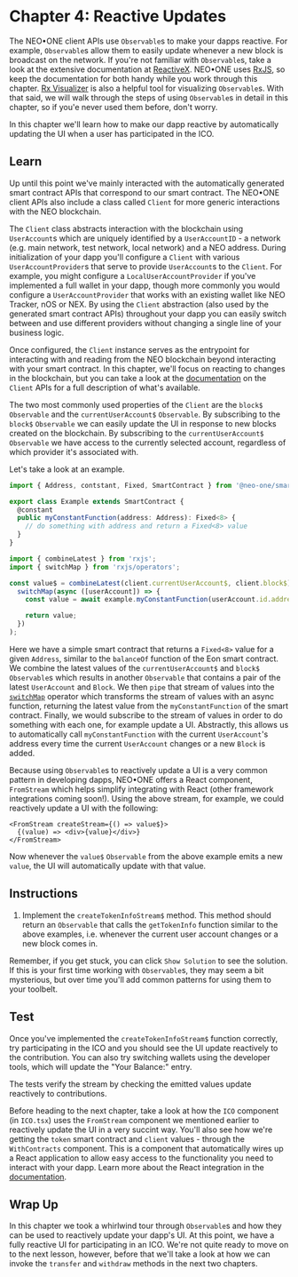 # Chapter 4: Reactive Updates

The NEO•ONE client APIs use `Observable`s to make your dapps reactive. For example, `Observable`s allow them to easily update whenever a new block is broadcast on the network. If you're not familiar with `Observable`s, take a look at the extensive documentation at [ReactiveX](http://reactivex.io/). NEO•ONE uses [RxJS](https://rxjs-dev.firebaseapp.com/), so keep the documentation for both handy while you work through this chapter. [Rx Visualizer](https://rxviz.com/) is also a helpful tool for visualizing `Observable`s. With that said, we will walk through the steps of using `Observable`s in detail in this chapter, so if you'e never used them before, don't worry.

In this chapter we'll learn how to make our dapp reactive by automatically updating the UI when a user has participated in the ICO.

## Learn

Up until this point we've mainly interacted with the automatically generated smart contract APIs that correspond to our smart contract. The NEO•ONE client APIs also include a class called `Client` for more generic interactions with the NEO blockchain.

The `Client` class abstracts interaction with the blockchain using `UserAccount`s which are uniquely identified by a `UserAccountID` - a network (e.g. main network, test network, local network) and a NEO address. During initialization of your dapp you'll configure a `Client` with various `UserAccountProvider`s that serve to provide `UserAccount`s to the `Client`. For example, you might configure a `LocalUserAccountProvider` if you've implemented a full wallet in your dapp, though more commonly you would configure a `UserAccountProvider` that works with an existing wallet like NEO Tracker, nOS or NEX. By using the `Client` abstraction (also used by the generated smart contract APIs) throughout your dapp you can easily switch between and use different providers without changing a single line of your business logic.

Once configured, the `Client` instance serves as the entrypoint for interacting with and reading from the NEO blockchain beyond interacting with your smart contract. In this chapter, we'll focus on reacting to changes in the blockchain, but you can take a look at the [documentation](/docs/client) on the `Client` APIs for a full description of what's available.

The two most commonly used properties of the `Client` are the `block$` `Observable` and the `currentUserAccount$` `Observable`. By subscribing to the `block$` `Observable` we can easily update the UI in response to new blocks created on the blockchain. By subscribing to the `currentUserAccount$` `Observable` we have access to the currently selected account, regardless of which provider it's associated with.

Let's take a look at an example.

```typescript
import { Address, contstant, Fixed, SmartContract } from '@neo-one/smart-contract';

export class Example extends SmartContract {
  @constant
  public myConstantFunction(address: Address): Fixed<8> {
    // do something with address and return a Fixed<8> value
  }
}
```

```typescript
import { combineLatest } from 'rxjs';
import { switchMap } from 'rxjs/operators';

const value$ = combineLatest(client.currentUserAccount$, client.block$).pipe(
  switchMap(async ([userAccount]) => {
    const value = await example.myConstantFunction(userAccount.id.address);

    return value;
  })
);
```

Here we have a simple smart contract that returns a `Fixed<8>` value for a given `Address`, similar to the `balanceOf` function of the Eon smart contract. We combine the latest values of the `currentUserAccount$` and `block$` `Observable`s which results in another `Observable` that contains a pair of the latest `UserAccount` and `Block`. We then `pipe` that stream of values into the [`switchMap`](https://rxjs-dev.firebaseapp.com/api/operators/switchMap) operator which transforms the stream of values with an async function, returning the latest value from the `myConstantFunction` of the smart contract. Finally, we would subscribe to the stream of values in order to do something with each one, for example update a UI. Abstractly, this allows us to automatically call `myConstantFunction` with the current `UserAccount`'s address every time the current `UserAccount` changes or a new `Block` is added.

Because using `Observable`s to reactively update a UI is a very common pattern in developing dapps, NEO•ONE offers a React component, `FromStream` which helps simplify integrating with React (other framework integrations coming soon!). Using the above stream, for example, we could reactively update a UI with the following:

```tsx
<FromStream createStream={() => value$}>
  {(value) => <div>{value}</div>}
</FromStream>
```

Now whenever the `value$` `Observable` from the above example emits a new `value`, the UI will automatically update with that value.

## Instructions

  1. Implement the `createTokenInfoStream$` method. This method should return an `Observable` that calls the `getTokenInfo` function similar to the above examples, i.e. whenever the current user account changes or a new block comes in.

Remember, if you get stuck, you can click `Show Solution` to see the solution. If this is your first time working with `Observable`s, they may seem a bit mysterious, but over time you'll add common patterns for using them to your toolbelt.

## Test

Once you've implemented the `createTokenInfoStream$` function correctly, try participating in the ICO and you should see the UI update reactively to the contribution. You can also try switching wallets using the developer tools, which will update the "Your Balance:" entry.

The tests verify the stream by checking the emitted values update reactively to contributions.

Before heading to the next chapter, take a look at how the `ICO` component (in `ICO.tsx`) uses the `FromStream` component we mentioned earlier to reactively update the UI in a very succint way. You'll also see how we're getting the `token` smart contract and `client` values - through the `WithContracts` component. This is a component that automatically wires up a React application to allow easy access to the functionality you need to interact with your dapp. Learn more about the React integration in the [documentation](/docs/react).

## Wrap Up

In this chapter we took a whirlwind tour through `Observable`s and how they can be used to reactively update your dapp's UI. At this point, we have a fully reactive UI for participating in an ICO. We're not quite ready to move on to the next lesson, however, before that we'll take a look at how we can invoke the `transfer` and `withdraw` methods in the next two chapters.
